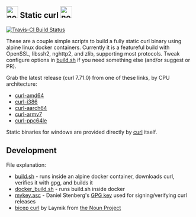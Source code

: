 <img src="https://raw.githubusercontent.com/moparisthebest/static-curl/master/static-curl.svg?sanitize=true" alt="no not that kind" width="32" /> Static curl <img src="https://raw.githubusercontent.com/moparisthebest/static-curl/master/static-curl.svg?sanitize=true" alt="no not that kind" width="32" />
-----------
[![Travis-CI Build Status](https://api.travis-ci.org/moparisthebest/static-curl.svg?branch=master)](https://travis-ci.org/moparisthebest/static-curl)

These are a couple simple scripts to build a fully static curl binary using alpine linux docker containers.  Currently it is a featureful build with OpenSSL, libssh2, nghttp2, and zlib, supporting most protocols.  Tweak configure options in [build.sh](build.sh#L50) if you need something else (and/or suggest or PR).

Grab the latest release (curl 7.71.0) from one of these links, by CPU architecture:
  - [curl-amd64](https://github.com/moparisthebest/static-curl/releases/download/v7.71.0/curl-amd64)
  - [curl-i386](https://github.com/moparisthebest/static-curl/releases/download/v7.71.0/curl-i386)
  - [curl-aarch64](https://github.com/moparisthebest/static-curl/releases/download/v7.71.0/curl-aarch64)
  - [curl-armv7](https://github.com/moparisthebest/static-curl/releases/download/v7.71.0/curl-armv7)
  - [curl-ppc64le](https://github.com/moparisthebest/static-curl/releases/download/v7.71.0/curl-ppc64le)

Static binaries for windows are provided directly by [curl](https://curl.haxx.se/windows/) itself.

Development
-----------

File explanation:
  - [build.sh](build.sh) - runs inside an alpine docker container, downloads curl, verifies it with gpg, and builds it
  - [docker_build.sh](docker_build.sh) - runs build.sh inside docker
  - [mykey.asc](mykey.asc) - Daniel Stenberg's [GPG key](https://daniel.haxx.se/address.html) used for signing/verifying curl releases
  - [bicep curl](https://thenounproject.com/term/curl/499187) by Laymik from [the Noun Project](https://thenounproject.com)
